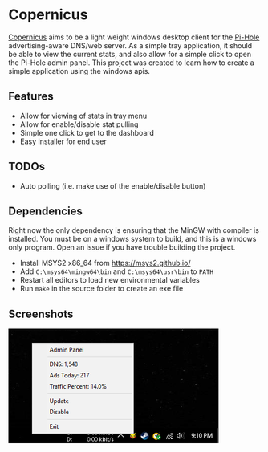 # Copernicus

[Copernicus](https://en.wikipedia.org/wiki/Orbiting_Astronomical_Observatory) aims to be a light weight windows desktop client for the [Pi-Hole](https://github.com/pi-hole/pi-hole) advertising-aware DNS/web server. As a simple tray application, it should be able to view the current stats, and also allow for a simple click to open the Pi-Hole admin panel. This project was created to learn how to create a simple application using the windows apis.

## Features

* Allow for viewing of stats in tray menu
* Allow for enable/disable stat pulling
* Simple one click to get to the dashboard
* Easy installer for end user

## TODOs

* Auto polling (i.e. make use of the enable/disable button)

## Dependencies

Right now the only dependency is ensuring that the MinGW with compiler is installed. You must be on a windows system to build, and this is a windows only program. Open an issue if you have trouble building the project.

* Install MSYS2 x86_64 from https://msys2.github.io/
* Add `C:\msys64\mingw64\bin` and `C:\msys64\usr\bin` to `PATH`
* Restart all editors to load new environmental variables
* Run `make` in the source folder to create an exe file


## Screenshots

![screenshot 2](docs/screenshot_2.png "Screenshot 2")
